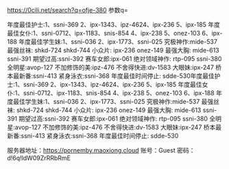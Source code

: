https://0cili.net/search?q=ofje-380    参数q=



年度最佳护士:1、ssni-369 2、ipx-1343、ipz-4624、ipx-236 5、ipx-185
年度最佳女仆:1、ssni-0712、ipx-1183、snis-854 4、ipx-238 5、onez-103 6、ipx-188
年度最佳学生妹:1、ssni-036 2、ipx-1773、ssni-025
究极神作:mide-537
最强丝袜: shkd-724 shkd-744
小众片: ipx-236 onez-149
最强大胸: mide-613 ssni-391
期望过高:ssni-392
赛车女郎:ipx-061
绝对领域神作: rtp-095 ssni-380
全明星:avop-127
不加修饰的美:ipz-476
不舍得快进:dv-1583
大眼妹:ipx-247
桥本最新番:ssni-413
紧身泳衣:ssni-368
年度最佳时间停止: sdde-530年度最佳护士:1、ssni-369 2、ipx-1343、ipz-4624、ipx-236 5、ipx-185
年度最佳女仆:1、ssni-0712、ipx-1183、snis-854 4、ipx-238 5、onez-103 6、ipx-188
年度最佳学生妹:1、ssni-036 2、ipx-1773、ssni-025
究极神作:mide-537
最强丝袜: shkd-724 shkd-744
小众片: ipx-236 onez-149
最强大胸: mide-613 ssni-391
期望过高:ssni-392
赛车女郎:ipx-061
绝对领域神作: rtp-095 ssni-380
全明星:avop-127
不加修饰的美:ipz-476
不舍得快进:dv-1583
大眼妹:ipx-247
桥本最新番:ssni-413
紧身泳衣:ssni-368
年度最佳时间停止: sdde-530



服务器地址：https://pornemby.maoxiong.cloud
账号：Guest
密码：d!6q!ldW09ZrRRbRmE